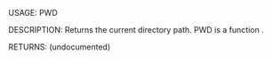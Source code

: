 USAGE:
     PWD  

DESCRIPTION:
     Returns the current directory path.
     PWD is a function .

RETURNS:
    (undocumented)
